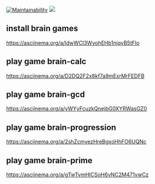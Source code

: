 [![Maintainability](https://api.codeclimate.com/v1/badges/dfc50c2d88cd46d069c1/maintainability)](https://codeclimate.com/github/antiyvt/backend-project-lvl1/maintainability)
![](https://github.com/antiyvt/backend-project-lvl1/workflows/Lint/badge.svg)

## install brain games
https://asciinema.org/a/ldwWCl3WvohEHb1njqyB5tFIo

## play game brain-calc
https://asciinema.org/a/D2DQ2F2x8kf7a9mExrMrFEDFB

## play game brain-gcd
https://asciinema.org/a/yWYyFcuzkQnejbG0XYRWasGZ0

## play game brain-progression
https://asciinema.org/a/2shZcmyezHreBgxoHhFO6UQNc

## play game brain-prime
https://asciinema.org/a/gTwTvmHlCSoH6vNC2M471vwCz